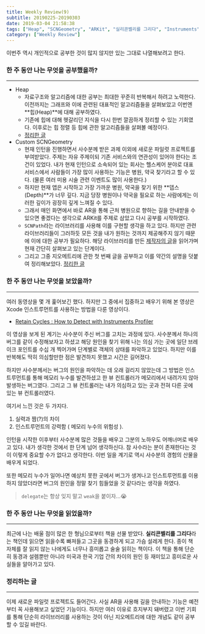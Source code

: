 ```yaml
---
title: Weekly Review(9)
subtitle: 20190225-20190303
date: 2019-03-04 21:58:38
tags: ["Heap", "SCNGeometry", "ARKit", "실리콘벨리를 그리다", "Instruments"]
category: ["Weekly Review"]
---
```


이번주 역시 개인적으로 공부한 것이 많지 않지만 있는 그대로 나열해보려고 한다. 



### 한 주 동안 나는 무엇을 공부했을까?

---

- Heap
  - 자료구조와 알고리즘에 대한 공부는 최대한 꾸준히 반복해서 하려고 노력한다. 이전까지는 그래프와 이에 관련된 대표적인 알고리즘들을 살펴보았고 이번엔 **힙(Heap)**에 대해 공부하였다. 
  - 기존에 힙에 대해 헷갈리던 지식을 다시 한번 깔끔하게 정리할 수 있는 기회였다. 이후로는 힙 정렬 등 힙에 관한 알고리즘들을 살펴볼 예정이다. 
  - [정리한 글](https://ehdrjsdlzzzz.github.io/2019/03/01/Heap/)
- Custom SCNGeometry
  - 현재 인턴을 진행하면서 사수분께 받은 과제 이외에 새로운 파일럿 프로젝트를 부여받았다. 주제는 자유 주제이되 기존 서비스와의 연관성이 있어야 한다는 조건이 있었다. 내가 현재 인턴으로 소속되어 있는 회사는 헬스케어 분야로 대표 서비스에서 사람들이 가장 많이 사용하는 기능은 병원, 약국 찾기라고 할 수 있다. (물론 여러 미용 시술 관련 이벤트도 많이 사용한다.) 
  - 하지만 현재 앱은 시작하고 가장 가까운 병원, 약국을 찾기 위한 **뎁스(Depth)**가 너무 깊다. 지금 당장 병원이나 약국을 필요로 하는 사람에게는 이러한 깊이가 굉장히 깊게 느껴질 수 있다. 
  - 그래서 매인 화면에서 바로 AR을 통해 근처 병원으로 향하는 길을 안내받을 수 있으면 좋겠다는 생각으로 ARKit를 주제로 삼았고 다시 공부를 시작하였다. 
  - `SCNPath`라는 라이브러리를 사용해 이를 구현할 생각을 하고 있다. 하지만 관련 라이브러리들이 그러하듯 모든 것을 내가 원하는 것까지 제공해주지 않기 때문에 이에 대한 공부가 필요하다. 해당 라이브러리를 만든 [제작자의 글](https://medium.com/@maxxfrazer/arkit-pods-scnpath-d4b491803019)을 읽어가며 현재 간단히 살펴보고 있는 단계이다. 
  - 그리고 그중 지오메트리에 관한 첫 번째 글을 공부하고 이를 약간의 설명을 덧붙여 정리해보았다. [정리한 글](https://ehdrjsdlzzzz.github.io/2019/03/04/Custom-SCNGeometry/)



### 한 주 동안 나는 무엇을 보았을까?

---

여러 동영상을 몇 개 훑어보긴 했다. 하지만 그 중에서 집중하고 배우기 위해 본 영상은 Xcode 인스트루먼트를 사용하는 방법을 다룬 영상이다. 

- [Retain Cycles : How to Detect with Instruments Profiler](https://youtu.be/sp8qEMY9X6Q)

이 영상을 보게 된 계기는 사수분이 주신 버그를 고치는 과정에 있다. 사수분께서 하나의 버그를 같이 수정해보자고 하셨고 해당 원인을 찾기 위해 나는 의심 가는 곳에 일단 브레이크 포인트를 수십 개 찍어가며 단계별로 객체의 상태를 파악하고 있었다. 하지만 이를 반복해도 딱히 의심할만한 점은 발견하지 못했고 시간은 길어졌다.

하지만 사수분께서는 버그의 원인을 파악하는 데 오래 걸리지 않았는데 그 방법은 인스트루먼트를 통해 메모리 누수를 발견하셨고 한 뷰 컨트롤러가 메모리에서 내려가지 않아 발생하는 버그였다. 그리고 그 뷰 컨트롤러는 내가 의심하고 있는 곳과 전혀 다른 곳에 있는 뷰 컨트롤러였다. 

여기서 느낀 것은 두 가지다.

1. 실력과 짬(?)의 차이 
2. 인스트루먼트의 강력함 ( 메모리 누수의 위험성 ). 

인턴을 시작한 이후부터 사수분께 많은 것들을 배우고 그분의 노하우도 어깨너머로 배우고 있다. 내가 생각한 것에서 한 단계 넘어 생각하신다. 참 사수라는 분이 존재한다는 것이 이렇게 중요할 수가 없다고 생각한다. 이번 일을 계기로 역시 사수분의 경험의 산물을 배우게 되었다. 

또한 메모리 누수가 일어나면 예상치 못한 곳에서 버그가 생겨나고 인스트루먼트를 이용하지 않았더라면 버그의 원인을 정말 찾기 힘들었을 것 같다라는 생각을 하였다. 

> `delegate`는 항상 잊지 말고 `weak`을 붙이자...😭 



### 한 주 동안 나는 무엇을 읽었을까?

---

최근에 나는 배울 점이 많은 한 형님으로부터 책을 선물 받았다. **실리콘벨리를 그리다**라는 책인데 읽으면 읽을수록 빠져들고 그곳을 동경하게 되고 가슴 설레게 한다. 종이 책 자체를 잘 읽지 않는 나에게도 너무나 흥미롭고 술술 읽히는 책이다. 이 책을 통해 단순히 동경과 설렘뿐만 아니라 미국과 한국 기업 간의 차이의 원인 등 재미있고 흥미로운 사실들을 알아가고 있다.



### 정리하는 글

---

이제 새로운 파일럿 프로젝트도 들어간다. 사실 AR을 사용해 길을 안내하는 기능은 예전부터 꼭 사용해보고 싶었던 기능이다. 하지만 여러 이유로 흐지부지 돼버렸고 이번 기회를 통해 단순히 라이브러리를 사용하는 것이 아닌 지오메트리에 대한 개념도 같이 공부할 수 있길 바란다. 

